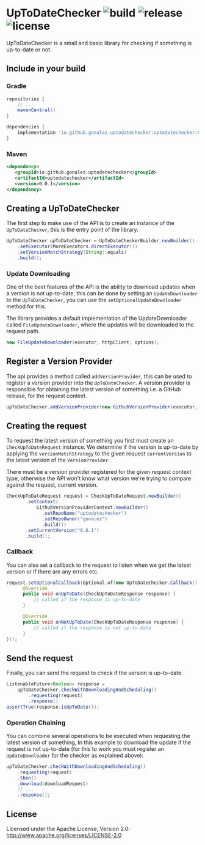UpToDateChecker ![build](https://github.com/gonalez/uptodatechecker/workflows/build/badge.svg) ![release](https://img.shields.io/github/release/gonalez/uptodatechecker.svg) ![license](https://img.shields.io/badge/License-Apache%202.0-blue.svg)
============================
UpToDateChecker is a small and basic library for checking if something is up-to-date or not.

## Include in your build

### Gradle

```gradle
repositories {
    // ...
    mavenCentral()
}

dependencies {
    implementation 'io.github.gonalez.uptodatechecker:uptodatechecker:0.0.1'
}
```

### Maven

```xml
<dependency>
   <groupId>io.github.gonalez.uptodatechecker</groupId>
   <artifactId>uptodatechecker</artifactId>
   <version>0.0.1</version>
</dependency>
```

## Creating a UpToDateChecker
The first step to make use of the API is to create an instance of the `UpToDateChecker`, 
this is the entry point of the library.

```java
UpToDateChecker upToDateChecker = UpToDateCheckerBuilder.newBuilder()
    .setExecutor(MoreExecutors.directExecutor())
    .setVersionMatchStrategy(String::equals)
    .build();
```

### Update Downloading
One of the best features of the API is the ability to download updates when a 
version is not up-to-date, this can be done by setting an `UpdateDownloader` to the
`UpToDateChecker`, you can use the `setOptionalUpdateDownloader` method for this.

The library provides a default implementation of the UpdateDownloader called `FileUpdateDownloader`,
where the updates will be downloaded to the request path.

```java
new FileUpdateDownloader(executor, httpClient, options);
```
## Register a Version Provider
The api provides a method called `addVersionProvider`, this can be used to register a 
version provider into the `UpToDateChecker`. A version provider is responsible for obtaining the 
latest version of something i.e. a GitHub release, for the request context. 
```java
upToDateChecker.addVersionProvider(new GithubVersionProvider(executor, httpClient));
```

## Creating the request
To request the latest version of something you first must create an `CheckUpToDateRequest` instance.
We determine if the version is up-to-date by applying the `versionMatchStrategy` to the given 
request `currentVersion` to the latest version of the `VersionProvider`.

There must be a version provider registered for the given request context type, otherwise the
API won't know what version we're trying to compare against the request, current version.

```java
CheckUpToDateRequest request = CheckUpToDateRequest.newBuilder()
       .setContext(
           GithubVersionProviderContext.newBuilder()
             .setRepoName("uptodatechecker")
             .setRepoOwner("gonalez")
             .build())
       .setCurrentVersion("0.0.1")
       .build();
```

### Callback
You can also set a callback to the request to listen when we get the latest version or if there are any errors etc.

```java
request.setOptionalCallback(Optional.of(new UpToDateChecker.Callback() {
      @Override
      public void onUpToDate(CheckUpToDateResponse response) {
          // called if the response is up-to-date
      }

      @Override
      public void onNotUpToDate(CheckUpToDateResponse response) {
          // called if the response is not up-to-date
      }
}));
```

## Send the request
Finally, you can send the request to check if the version is up-to-date.

```java
ListenableFuture<Boolean> response = 
    upToDateChecker.checkWithDownloadingAndScheduling()
        .requesting(request)
        .response()
assertTrue(response.isUpToDate());
```

### Operation Chaining
You can combine several operations to be executed when requesting the latest version of something,
In this example to download the update if the request is not up-to-date (for this to work you must 
register an `UpdateDownloader` for the checker as explained above):

```java
upToDateChecker.checkWithDownloadingAndScheduling()
    .requesting(request)
    .then()
    .download(downloadRequest)
    // ...
    .response();
```

## License

Licensed under the Apache License, Version 2.0: http://www.apache.org/licenses/LICENSE-2.0